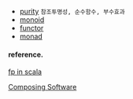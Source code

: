 - [purity] `참조투명성, 순수함수, 부수효과`
- [monoid]
- [functor]
- [monad]

[purity]: /_/purity.md
[monoid]: /_/monoid.md
[functor]: /_/functor.md.md
[monad]: /_/monad.md.md

#### reference.

[fp in scala](https://kpug.github.io/fp-gitbook/Chapter4.html)

[Composing Software](https://tpgns.github.io/2018/04/07/functors-and-categories/#:~:text=endofunctor%EB%8A%94%20%EC%B9%B4%ED%85%8C%EA%B3%A0%EB%A6%AC%EC%97%90%EC%84%9C%20%EB%8B%A4%EC%8B%9C%20%EA%B0%99%EC%9D%80%20%EC%B9%B4%ED%85%8C%EA%B3%A0%EB%A6%AC%EB%A1%9C%20%EB%A7%B5%ED%95%91%EB%90%98%EB%8A%94%20functor%EC%9E%85%EB%8B%88%EB%8B%A4.)
